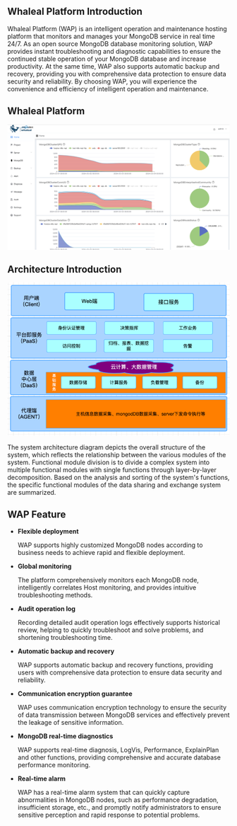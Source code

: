 ## Whaleal Platform Introduction

  Whaleal Platform (WAP) is an intelligent operation and maintenance hosting platform that monitors and manages your MongoDB service in real time 24/7. As an open source MongoDB database monitoring solution, WAP provides instant troubleshooting and diagnostic capabilities to ensure the continued stable operation of your MongoDB database and increase productivity. At the same time, WAP also supports automatic backup and recovery, providing you with comprehensive data protection to ensure data security and reliability. By choosing WAP, you will experience the convenience and efficiency of intelligent operation and maintenance.



## Whaleal Platform

![waphome页面](../../../images/whalealPlatformImages/WAPhome.png)

## Architecture Introduction
![Architecture Diagram](../../../images/whalealPlatformImages/Architecture_diagram.png)

The system architecture diagram depicts the overall structure of the system, which reflects the relationship between the various modules of the system.
Functional module division is to divide a complex system into multiple functional modules with single functions through layer-by-layer decomposition.
Based on the analysis and sorting of the system's functions, the specific functional modules of the data sharing and exchange system are summarized.

## WAP Feature

* **Flexible deployment**

  WAP supports highly customized MongoDB nodes according to business needs to achieve rapid and flexible deployment.

* **Global monitoring**

  The platform comprehensively monitors each MongoDB node, intelligently correlates Host monitoring, and provides intuitive troubleshooting methods.

* **Audit operation log**

  Recording detailed audit operation logs effectively supports historical review, helping to quickly troubleshoot and solve problems, and shortening troubleshooting time.

* **Automatic backup and recovery**

  WAP supports automatic backup and recovery functions, providing users with comprehensive data protection to ensure data security and reliability.

* **Communication encryption guarantee**

  WAP uses communication encryption technology to ensure the security of data transmission between MongoDB services and effectively prevent the leakage of sensitive information.

* **MongoDB real-time diagnostics**

  WAP supports real-time diagnosis, LogVis, Performance, ExplainPlan and other functions, providing comprehensive and accurate database performance monitoring.

* **Real-time alarm**

  WAP has a real-time alarm system that can quickly capture abnormalities in MongoDB nodes, such as performance degradation, insufficient storage, etc., and promptly notify administrators to ensure sensitive perception and rapid response to potential problems.